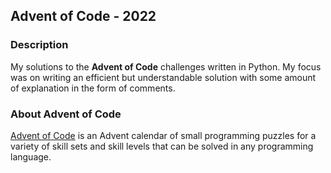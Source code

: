 ## Advent of Code - 2022

### Description
My solutions to the **Advent of Code** challenges written in Python. 
My focus was on writing an efficient but understandable solution with some amount of explanation in the form of comments.

### About Advent of Code
[Advent of Code](https://adventofcode.com) is an Advent calendar of small programming puzzles for a variety of skill sets and skill levels that can be solved in any programming language.